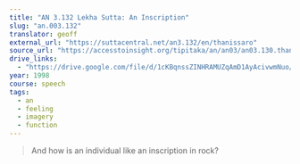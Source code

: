 ```yaml
---
title: "AN 3.132 Lekha Sutta: An Inscription"
slug: "an.003.132"
translator: geoff
external_url: "https://suttacentral.net/an3.132/en/thanissaro"
source_url: "https://accesstoinsight.org/tipitaka/an/an03/an03.130.than.html"
drive_links:
  - "https://drive.google.com/file/d/1cKBqnssZINHRAMUZqAmD1AyAcivwmNuo/view?usp=drivesdk"
year: 1998
course: speech
tags:
  - an
  - feeling
  - imagery
  - function
---
```


> And how is an individual like an inscription in rock?
